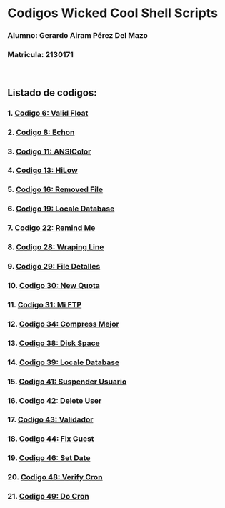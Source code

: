 # Codigos Wicked Cool Shell Scripts

### Alumno: Gerardo Airam Pérez Del Mazo
### Matricula: 2130171

<br>

## **Listado de codigos:**
### 1. [**Codigo 6: Valid Float**](Script6/Script6.md)
### 2. [**Codigo 8: Echon**](Script8/Script8.md)
### 3. [**Codigo 11: ANSIColor**](Script11/Script11.md)
### 4. [**Codigo 13: HiLow**](Script13/Script13.md)
### 5. [**Codigo 16: Removed File**](Script16/Script16.md)
### 6. [**Codigo 19: Locale Database**](Script19/Script19.md)
### 7. [**Codigo 22: Remind Me**](Script22/Script22.md)
### 8. [**Codigo 28: Wraping Line**](Script28/Script28.md)
### 9. [**Codigo 29: File Detalles**](Script29/Script29.md)
### 10. [**Codigo 30: New Quota**](Script30/Script30.md)
### 11. [**Codigo 31: Mi FTP**](Script31/Script31.md)
### 12. [**Codigo 34: Compress Mejor**](Script34/Script34.md)
### 13. [**Codigo 38: Disk Space**](Script38/Script38.md)
### 14. [**Codigo 39: Locale Database**](Script39/Script39.md)
### 15. [**Codigo 41: Suspender Usuario**](Script41/Script41.md)
### 16. [**Codigo 42: Delete User**](Script42/Script42.md)
### 17. [**Codigo 43: Validador**](Script43/Script43.md)
### 18. [**Codigo 44: Fix Guest**](Script44/Script44.md)
### 19. [**Codigo 46: Set Date**](Script46/Script46.md)
### 20. [**Codigo 48: Verify Cron**](Script48/Script48.md)
### 21. [**Codigo 49: Do Cron**](Script49/Script49.md)
